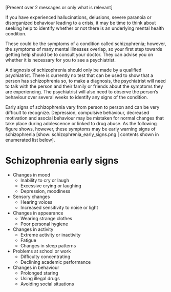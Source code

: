 [Present over 2 messages or only what is relevant]

If you have experienced hallucinations, delusions, severe paranoia or
disorganized behaviour leading to a crisis, it may be time to think about
seeking help to identify whether or not there is an underlying mental health
condition.

These could be the symptoms of a condition called schizophrenia; however, the
symptoms of many mental illnesses overlap, so your first step towards getting
help should be to consult your doctor. They can advise you on whether it is
necessary for you to see a psychiatrist.

A diagnosis of schizophrenia should only be made by a qualified psychiatrist.
There is currently no test that can be used to show that a person has
schizophrenia so, to make a diagnosis, the psychiatrist will need to talk with
the person and their family or friends about the symptoms they are experiencing.
The psychiatrist will also need to observe the person’s behaviour over several
weeks to identify any signs of the condition.

Early signs of schizophrenia vary from person to person and can be very
difficult to recognize. Depression, compulsive behaviour, decreased motivation
and asocial behaviour may be mistaken for normal changes that take place during
adolescence or linked to drug abuse. As the following figure shows, however,
these symptoms may be early warning signs of schizophrenia [show:
schizophrenia_early_signs.png | contents shown in enumerated list below].

# Schizophrenia early signs

- Changes in mood
  - Inability to cry or laugh
  - Excessive crying or laughing
  - Depression, moodiness
- Sensory changes
  - Hearing voices
  - Increased sensitivity to noise or light
- Changes in appearance
  - Wearing strange clothes
  - Poor personal hygiene
- Changes in activity
  - Extreme activity or inactivity
  - Fatigue
  - Changes in sleep patterns
- Problems at school or work
  - Difficulty concentrating
  - Declining academic performance
- Changes in behaviour
  - Prolonged staring
  - Using illegal drugs
  - Avoiding social situations
